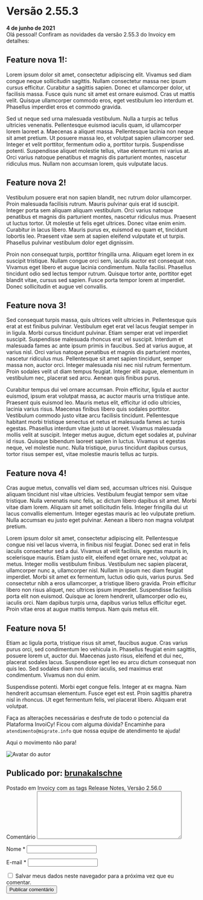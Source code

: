 # Versão 2.55.3
<div class="data_Artigo">
    <b>4 de junho de 2021</b>
</div>
Olá pessoal!
Confiram as novidades da versão 2.55.3 do Invoicy em detalhes:

## Feature nova 1!:

Lorem ipsum dolor sit amet, consectetur adipiscing elit. Vivamus sed diam congue neque sollicitudin sagittis. Nullam consectetur massa nec ipsum cursus efficitur. Curabitur a sagittis sapien. Donec et ullamcorper dolor, ut facilisis massa. Fusce quis nunc sit amet est ornare euismod. Cras ut mattis velit. Quisque ullamcorper commodo eros, eget vestibulum leo interdum et. Phasellus imperdiet eros et commodo gravida.

Sed ut neque sed urna malesuada vestibulum. Nulla a turpis ac tellus ultricies venenatis. Pellentesque euismod iaculis quam, id ullamcorper lorem laoreet a. Maecenas a aliquet massa. Pellentesque lacinia non neque sit amet pretium. Ut posuere massa leo, et volutpat sapien ullamcorper sed. Integer et velit porttitor, fermentum odio a, porttitor turpis. Suspendisse potenti. Suspendisse aliquet molestie tellus, vitae elementum mi varius at. Orci varius natoque penatibus et magnis dis parturient montes, nascetur ridiculus mus. Nullam non accumsan lorem, quis vulputate lacus.

## Feature nova 2!

Vestibulum posuere erat non sapien blandit, nec rutrum dolor ullamcorper. Proin malesuada facilisis rutrum. Mauris pulvinar quis erat id suscipit. Integer porta sem aliquam aliquam vestibulum. Orci varius natoque penatibus et magnis dis parturient montes, nascetur ridiculus mus. Praesent ut luctus tortor. Ut molestie ut felis eget ultrices. Donec vitae enim enim. Curabitur in lacus libero. Mauris purus ex, euismod eu quam et, tincidunt lobortis leo. Praesent vitae sem at sapien eleifend vulputate et ut turpis. Phasellus pulvinar vestibulum dolor eget dignissim.

Proin non consequat turpis, porttitor fringilla urna. Aliquam eget lorem in ex suscipit tristique. Nullam congue orci sem, iaculis auctor est consequat non. Vivamus eget libero et augue lacinia condimentum. Nulla facilisi. Phasellus tincidunt odio sed lectus tempor rutrum. Quisque tortor ante, porttitor eget blandit vitae, cursus sed sapien. Fusce porta tempor lorem at imperdiet. Donec sollicitudin et augue vel convallis.

## Feature nova 3!

Sed consequat turpis massa, quis ultrices velit ultricies in. Pellentesque quis erat at est finibus pulvinar. Vestibulum eget erat vel lacus feugiat semper in in ligula. Morbi cursus tincidunt pulvinar. Etiam semper erat vel imperdiet suscipit. Suspendisse malesuada rhoncus erat vel suscipit. Interdum et malesuada fames ac ante ipsum primis in faucibus. Sed at varius augue, at varius nisl. Orci varius natoque penatibus et magnis dis parturient montes, nascetur ridiculus mus. Pellentesque sit amet sapien tincidunt, semper massa non, auctor orci. Integer malesuada nisi nec nisl rutrum fermentum. Proin sodales velit ut diam tempus feugiat. Integer elit augue, elementum in vestibulum nec, placerat sed arcu. Aenean quis finibus purus.

Curabitur tempus dui vel ornare accumsan. Proin efficitur, ligula et auctor euismod, ipsum erat volutpat massa, ac auctor mauris urna tristique ante. Praesent quis euismod leo. Mauris metus elit, efficitur id odio ultricies, lacinia varius risus. Maecenas finibus libero quis sodales porttitor. Vestibulum commodo justo vitae arcu facilisis tincidunt. Pellentesque habitant morbi tristique senectus et netus et malesuada fames ac turpis egestas. Phasellus interdum vitae justo ut laoreet. Vivamus malesuada mollis velit at suscipit. Integer metus augue, dictum eget sodales at, pulvinar id risus. Quisque bibendum laoreet sapien in luctus. Vivamus ut egestas neque, vel molestie nunc. Nulla tristique, purus tincidunt dapibus cursus, tortor risus semper est, vitae molestie mauris tellus ac turpis.

## Feature nova 4!

Cras augue metus, convallis vel diam sed, accumsan ultrices nisi. Quisque aliquam tincidunt nisl vitae ultricies. Vestibulum feugiat tempor sem vitae tristique. Nulla venenatis nunc felis, ac dictum libero dapibus sit amet. Morbi vitae diam lorem. Aliquam sit amet sollicitudin felis. Integer fringilla dui ut lacus convallis elementum. Integer egestas mauris ac leo vulputate pretium. Nulla accumsan eu justo eget pulvinar. Aenean a libero non magna volutpat pretium.

Lorem ipsum dolor sit amet, consectetur adipiscing elit. Pellentesque congue nisi vel lacus viverra, in finibus nisl feugiat. Donec sed erat in felis iaculis consectetur sed a dui. Vivamus at velit facilisis, egestas mauris in, scelerisque mauris. Etiam justo elit, eleifend eget ornare nec, volutpat ac metus. Integer mollis vestibulum finibus. Vestibulum nec sapien placerat, ullamcorper nunc a, ullamcorper nisl. Nullam in ipsum nec diam feugiat imperdiet. Morbi sit amet ex fermentum, luctus odio quis, varius purus. Sed consectetur nibh a eros ullamcorper, a tristique libero gravida. Proin efficitur libero non risus aliquet, nec ultrices ipsum imperdiet. Suspendisse facilisis porta elit non euismod. Quisque ac lorem hendrerit, ullamcorper odio eu, iaculis orci. Nam dapibus turpis urna, dapibus varius tellus efficitur eget. Proin vitae eros at augue mattis tempus. Nam quis metus elit.

## Feature nova 5!

Etiam ac ligula porta, tristique risus sit amet, faucibus augue. Cras varius purus orci, sed condimentum leo vehicula in. Phasellus feugiat enim sagittis, posuere lorem ut, auctor dui. Maecenas justo risus, eleifend et dui nec, placerat sodales lacus. Suspendisse eget leo eu arcu dictum consequat non quis leo. Sed sodales diam non dolor iaculis, sed maximus erat condimentum. Vivamus non dui enim.

Suspendisse potenti. Morbi eget congue felis. Integer at ex magna. Nam hendrerit accumsan elementum. Fusce eget est est. Proin sagittis pharetra nisl in rhoncus. Ut eget fermentum felis, vel placerat libero. Aliquam erat volutpat.

Faça as alterações necessárias e desfrute de todo o potencial da Plataforma InvoiCy!
Ficou com alguma dúvida? Encaminhe para `atendimento@migrate.info` que nossa equipe de atendimento te ajuda!

Aqui o movimento não para!

<div class="autor">
    <img alt="Avatar do autor" src="https://diegorockenbach.github.io/MKDOCS_DEMO_GITHUB/img/img_autor.png">
    <div class="publi_Por">
        <h2>Publicado por: <a href="https://desenvolvedores.migrate.info/author/brunakalschne/" target="_blank"  title="Posts de brunakalschne">brunakalschne</a></h2>
    </div>
<span>Postado em <a>Invoicy </a>com as tags <a>Release Notes</a>, <a>Versão 2.56.0</a></span>
</div>
<div class="comentarios">
    <form class="form_comentarios">
        <span class="form_comentarios_comment">
            <label for="comment">Comentário </label>
            <textarea id="comment" name="comment" cols="45" rows="8" maxlength="65525" required="required"></textarea>
        </span>
        <p class="form_comentarios_nome">
            <label for="name">Nome <span class="required">*</span></label>
            <input id="name" name="name" type="text" value="" maxlength="245" required="required">
        </p>
        <p class="form_comentarios_email">
            <label for="email">E-mail <span class="required">*</span></label>
            <input id="email" name="email" type="email" value="" maxlength="100" aria-describedby="email-notes" required="required">
        </p>
        <div class="form_comentarios_cookie_checkbox">
            <input id="wp-comment-cookies-consent" name="wp-comment-cookies-consent" type="checkbox" value="yes">
            <label for="wp-comment-cookies-consent">Salvar meus dados neste navegador para a próxima vez que eu comentar.</label>
        </div>
        <div class="form_comentarios_submit">
            <input name="submit" type="submit" id="submit" class="submit btn btn-primary btn-sm btn-invoicy rounded-pill" value="Publicar comentário">
        </div>
    </form>
</div>